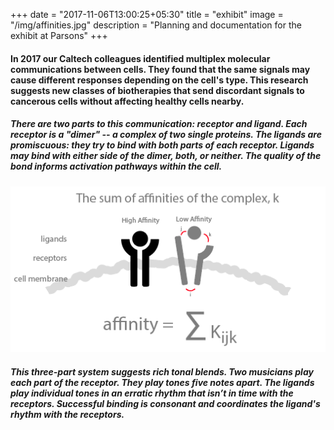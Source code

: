 +++
date = "2017-11-06T13:00:25+05:30"
title = "exhibit"
image = "/img/affinities.jpg"
description = "Planning and documentation for the exhibit at Parsons"
+++

#### In 2017 our Caltech colleagues identified multiplex molecular communications between cells. They found that the same signals may cause different responses depending on the cell's type. This research suggests new classes of biotherapies that send discordant signals to cancerous cells without affecting healthy cells nearby. 

##### There are two parts to this communication: receptor and ligand. Each receptor is a "dimer" -- a complex of two single proteins. The ligands are promiscuous: they try to bind with both parts of each receptor. Ligands may bind with either side of the dimer, both, or neither. The quality of the bond informs activation pathways within the cell. 

![Calculate affinities](/img/affinity_calculation.png)

##### This three-part system suggests rich tonal blends. Two musicians play each part of the receptor. They play tones five notes apart. The ligands play individual tones in an erratic rhythm that isn’t in time with the receptors. Successful binding is consonant and coordinates the ligand's rhythm with the receptors. 
